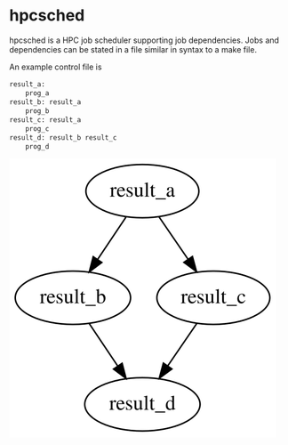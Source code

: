 # hpcsched
hpcsched is a HPC job scheduler supporting job dependencies. Jobs and
dependencies can be stated in a file similar in syntax to a make file.

An example control file is

```
result_a:
    prog_a
result_b: result_a
    prog_b
result_c: result_a
    prog_c
result_d: result_b result_c
    prog_d
```
![Image of dependency graph](https://raw.githubusercontent.com/gt1/hpcsched/master/doc/depgraph.svg)
